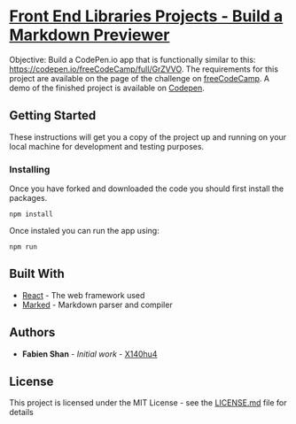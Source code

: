 # [Front End Libraries Projects - Build a Markdown Previewer](https://learn.freecodecamp.org/front-end-libraries/front-end-libraries-projects/build-a-markdown-previewer)

Objective: Build a CodePen.io app that is functionally similar to this: https://codepen.io/freeCodeCamp/full/GrZVVO.
The requirements for this project are available on the page of the challenge on [freeCodeCamp](https://learn.freecodecamp.org/front-end-libraries/front-end-libraries-projects/build-a-markdown-previewer).
A demo of the finished project is available on [Codepen](https://codepen.io/X140hu4/full/ZqKVNX).

## Getting Started

These instructions will get you a copy of the project up and running on your local machine for development and testing purposes.

### Installing

Once you have forked and downloaded the code you should first install the packages.

```
npm install
```

Once instaled you can run the app using:

```
npm run
```

## Built With

* [React](https://reactjs.org/) - The web framework used
* [Marked](https://github.com/markedjs/marked) - Markdown parser and compiler

## Authors

* **Fabien Shan** - *Initial work* - [X140hu4](https://github.com/X140hu4)

## License

This project is licensed under the MIT License - see the [LICENSE.md](LICENSE.md) file for details